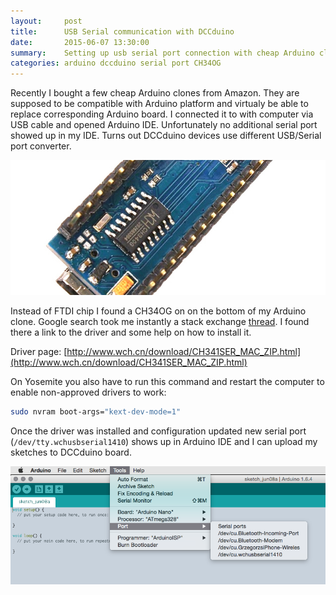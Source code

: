 ```yaml
---
layout:     post
title:      USB Serial communication with DCCduino
date:       2015-06-07 13:30:00
summary:    Setting up usb serial port connection with cheap Arduino clone - DCCduino
categories: arduino dccduino serial port CH34OG
---
```



Recently I bought a few cheap Arduino clones from Amazon. They are supposed to be compatible with Arduino platform and virtualy be able to replace corresponding Arduino board. I connected it to with computer via USB cable and opened Arduino IDE. Unfortunately no additional serial port showed up in my IDE. Turns out DCCduino devices use different USB/Serial port converter.

![Avaliable serial ports](/images/dccduino-nano-under.jpg)

Instead of FTDI chip I found a CH34OG on on the bottom of my Arduino clone. Google search took me instantly a stack exchange [thread](http://arduino.stackexchange.com/questions/3700/rename-device-name-ch340-usb-to-serial-mac-os). I found there a link to the driver and some help on how to install it.

Driver page: [http://www.wch.cn/download/CH341SER_MAC_ZIP.html](http://www.wch.cn/download/CH341SER_MAC_ZIP.html)

On Yosemite you also have to run this command and restart the computer to enable non-approved drivers to work:

```bash
sudo nvram boot-args="kext-dev-mode=1"
```

Once the driver was installed and configuration updated new serial port (`/dev/tty.wchusbserial1410`) shows up in Arduino IDE and I can upload my sketches to DCCduino board.

![Avaliable serial ports](/images/wchusbserial1410.png)
